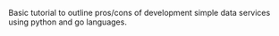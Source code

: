 Basic tutorial to outline pros/cons of development simple data services using
python and go languages.
